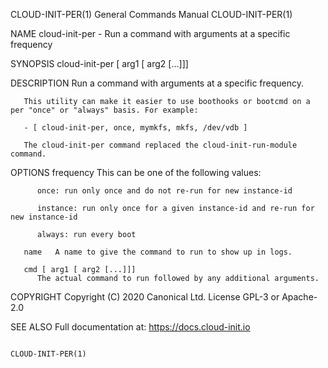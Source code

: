 CLOUD-INIT-PER(1)						    General Commands Manual						     CLOUD-INIT-PER(1)

NAME
       cloud-init-per - Run a command with arguments at a specific frequency

SYNOPSIS
       cloud-init-per <frequency> <name> <cmd> [ arg1 [ arg2 [...]]]

DESCRIPTION
       Run a command with arguments at a specific frequency.

       This utility can make it easier to use boothooks or bootcmd on a per "once" or "always" basis. For example:

	   - [ cloud-init-per, once, mymkfs, mkfs, /dev/vdb ]

       The cloud-init-per command replaced the cloud-init-run-module command.

OPTIONS
       frequency
	      This can be one of the following values:

	      once: run only once and do not re-run for new instance-id

	      instance: run only once for a given instance-id and re-run for new instance-id

	      always: run every boot

       name   A name to give the command to run to show up in logs.

       cmd [ arg1 [ arg2 [...]]]
	      The actual command to run followed by any additional arguments.

COPYRIGHT
       Copyright (C) 2020 Canonical Ltd. License GPL-3 or Apache-2.0

SEE ALSO
       Full documentation at: <https://docs.cloud-init.io>

																	     CLOUD-INIT-PER(1)
